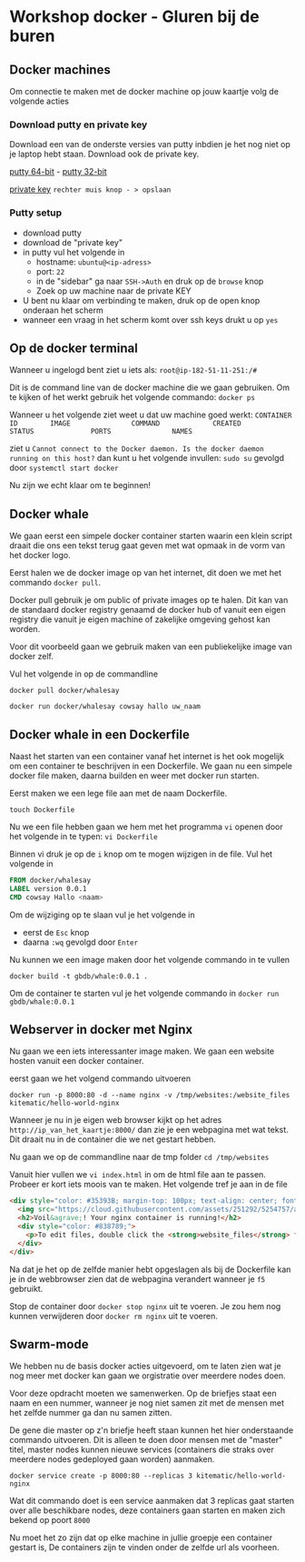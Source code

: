 # Workshop docker - Gluren bij de buren

## Docker machines

Om connectie te maken met de docker machine op jouw kaartje volg de volgende acties

### Download putty en private key

Download een van de onderste versies van putty inbdien je het nog niet op je laptop hebt staan. Download ook de private key.

[putty 64-bit](https://the.earth.li/~sgtatham/putty/latest/w64/putty-64bit-0.68-installer.msi) -
[putty 32-bit](https://the.earth.li/~sgtatham/putty/latest/w32/putty-0.68-installer.msi)

[private key](https://raw.githubusercontent.com/vincentfree/GlurenBijDeBuren/master/workshop_user1.ppk) `rechter muis knop - > opslaan`

### Putty setup

- download putty
- download de "private key"
- in putty vul het volgende in
  - hostname: `ubuntu@<ip-adress>`
  - port: `22`
  - in de "sidebar" ga naar `SSH->Auth` en druk op de `browse` knop
  - Zoek op uw machine naar de private KEY
- U bent nu klaar om verbinding te maken, druk op de open knop onderaan het scherm
- wanneer een vraag in het scherm komt over ssh keys drukt u op `yes`

## Op de docker terminal

Wanneer u ingelogd bent ziet u iets als: `root@ip-182-51-11-251:/#`

Dit is de command line van de docker machine die we gaan gebruiken.
Om te kijken of het werkt gebruik het volgende commando: `docker ps`

Wanneer u het volgende ziet weet u dat uw machine goed werkt: `CONTAINER ID        IMAGE               COMMAND             CREATED             STATUS              PORTS               NAMES`

ziet u `Cannot connect to the Docker daemon. Is the docker daemon running on this host?` dan kunt u het volgende invullen: `sudo su` gevolgd door `systemctl start docker`

Nu zijn we echt klaar om te beginnen!

## Docker whale

We gaan eerst een simpele docker container starten waarin een klein script draait die ons een tekst terug gaat geven met wat opmaak in de vorm van het docker logo.

Eerst halen we de docker image op van het internet, dit doen we met het commando `docker pull`.

Docker pull gebruik je om public of private images op te halen.
Dit kan van de standaard docker registry genaamd de docker hub of vanuit een eigen registry die vanuit je eigen machine of zakelijke omgeving gehost kan worden.

Voor dit voorbeeld gaan we gebruik maken van een publiekelijke image van docker zelf.

Vul het volgende in op de commandline

`docker pull docker/whalesay`

`docker run docker/whalesay cowsay hallo uw_naam`

## Docker whale in een Dockerfile

Naast het starten van een container vanaf het internet is het ook mogelijk om een container te beschrijven in een Dockerfile.
We gaan nu een simpele docker file maken, daarna builden en weer met docker run starten.

Eerst maken we een lege file aan met de naam Dockerfile.

`touch Dockerfile`

Nu we een file hebben gaan we hem met het programma `vi` openen door het volgende in te typen: `vi Dockerfile`

Binnen vi druk je op de `i` knop om te mogen wijzigen in de file. Vul het volgende in

```Dockerfile
FROM docker/whalesay
LABEL version 0.0.1
CMD cowsay Hallo <naam>
 ```

Om de wijziging op te slaan vul je het volgende in

- eerst de `Esc` knop
- daarna `:wq` gevolgd door `Enter`

Nu kunnen we een image maken door het volgende commando in te vullen

`docker build -t gbdb/whale:0.0.1 .`

Om de container te starten vul je het volgende commando in `docker run gbdb/whale:0.0.1`

## Webserver in docker met Nginx

Nu gaan we een iets interessanter image maken.
We gaan een website hosten vanuit een docker container.

eerst gaan we het volgend commando uitvoeren

`docker run -p 8000:80 -d --name nginx -v /tmp/websites:/website_files kitematic/hello-world-nginx`

Wanneer je nu in je eigen web browser kijkt op het adres `http://ip_van_het_kaartje:8000/`
dan zie je een webpagina met wat tekst. Dit draait nu in de container die we net gestart hebben.

Nu gaan we op de commandline naar de tmp folder `cd /tmp/websites`

Vanuit hier vullen we `vi index.html` in om de html file aan te passen.
Probeer er kort iets moois van te maken. Het volgende tref je aan in de file
```html
<div style="color: #35393B; margin-top: 100px; text-align: center; font-family: HelveticaNeue-Light, sans-serif;">
  <img src="https://cloud.githubusercontent.com/assets/251292/5254757/a08a277c-7981-11e4-9ec0-d49934859400.png">
  <h2>Voil&agrave;! Your nginx container is running!</h2>
  <div style="color: #838789;">
    <p>To edit files, double click the <strong>website_files</strong> folder in Kitematic and edit the <strong>index.html</strong> file.</p>
  </div>
</div>
```
Na dat je het op de zelfde manier hebt opgeslagen als bij de Dockerfile kan je in de webbrowser zien dat de webpagina verandert wanneer je `f5` gebruikt.

Stop de container door `docker stop nginx` uit te voeren.
Je zou hem nog kunnen verwijderen door `docker rm nginx` uit te voeren.

## Swarm-mode

We hebben nu de basis docker acties uitgevoerd, om te laten zien wat je nog meer met docker kan gaan we orgistratie over meerdere nodes doen.

Voor deze opdracht moeten we samenwerken. Op de briefjes staat een naam en een nummer, wanneer je nog niet samen zit met de mensen met het zelfde nummer ga dan nu samen zitten.

De gene die master op z'n briefje heeft staan kunnen het hier onderstaande commando uitvoeren. Dit is alleen te doen door mensen met de "master" titel, master nodes kunnen nieuwe services (containers die straks over meerdere nodes gedeployed gaan worden) aanmaken.

`docker service create -p 8000:80 --replicas 3 kitematic/hello-world-nginx`

Wat dit commando doet is een service aanmaken dat 3 replicas gaat starten over alle beschikbare nodes, deze containers gaan starten en maken zich bekend op poort `8000`

Nu moet het zo zijn dat op elke machine in jullie groepje een container gestart is, De containers zijn te vinden onder de zelfde url als voorheen.
